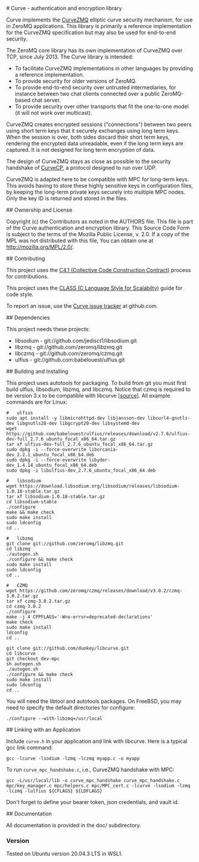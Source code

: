 
<A name="toc1-3" title="Curve - authentication and encryption library" />
# Curve - authentication and encryption library

Curve implements the [CurveZMQ](http://rfc.zeromq.org/spec:26) elliptic curve security mechanism, for use in ZeroMQ applications. This library is primarily a reference implementation for the CurveZMQ specification but may also be used for end-to-end security.

The ZeroMQ core library has its own implementation of CurveZMQ over TCP, since July 2013. The Curve library is intended:

* To facilitate CurveZMQ implementations in other languages by providing a reference implementation.
* To provide security for older versions of ZeroMQ.
* To provide end-to-end security over untrusted intermediaries, for instance between two chat clients connected over a public ZeroMQ-based chat server.
* To provide security over other transports that fit the one-to-one model (it will not work over multicast).

CurveZMQ creates encrypted sessions ("connections") between two peers using short term keys that it securely exchanges using long term keys. When the session is over, both sides discard their short term keys, rendering the encrypted data unreadable, even if the long term keys are captured. It is not designed for long term encryption of data. 

The design of CurveZMQ stays as close as possible to the security handshake of [CurveCP](http://curvecp.org), a protocol designed to run over UDP.

CurveZMQ is adapted here to be compatible with MPC for long-term keys. This avoids having to store these highly sensitive keys in configuration files, by keeping the long-term private keys securely into multiple MPC nodes. Only the key ID is returned and stored in the files.

<A name="toc2-19" title="Ownership and License" />
## Ownership and License

Copyright (c) the Contributors as noted in the AUTHORS file. This file is part of the Curve authentication and encryption library. This Source Code Form is subject to the terms of the Mozilla Public License, v. 2.0. If a copy of the MPL was not distributed with this file, You can obtain one at http://mozilla.org/MPL/2.0/.

<A name="toc2-24" title="Contributing" />
## Contributing

This project uses the [C4.1 (Collective Code Construction Contract)](http://rfc.zeromq.org/spec:22) process for contributions.

This project uses the [CLASS (C Language Style for Scalabilty)](http://rfc.zeromq.org/spec:21) guide for code style.

To report an issue, use the [Curve issue tracker](https://github.com/zeromq/libcurve/issues) at github.com.

<A name="toc2-33" title="Dependencies" />
## Dependencies

This project needs these projects:

* libsodium - git://github.com/jedisct1/libsodium.git
* libzmq - git://github.com/zeromq/libzmq.git
* libczmq - git://github.com/zeromq/czmq.git
* ulfius - git://github.com:babelouest/ulfius.git

<A name="toc2-42" title="Building and Installing" />
## Building and Installing

This project uses autotools for packaging. To build from git you must first build ulfius, libsodium, libzmq, and libczmq. 
Notice that czmq is required to be version 3.x to be compatible with libcurve [[source]](https://github.com/zeromq/libcurve/issues/38). All example commands are for Linux:

    #   ulfius
    sudo apt install -y libmicrohttpd-dev libjansson-dev libcurl4-gnutls-dev libgnutls28-dev libgcrypt20-dev libsystemd-dev
    wget https://github.com/babelouest/ulfius/releases/download/v2.7.6/ulfius-dev-full_2.7.6_ubuntu_focal_x86_64.tar.gz
    tar xf ulfius-dev-full_2.7.6_ubuntu_focal_x86_64.tar.gz
    sudo dpkg -i --force-overwrite liborcania-dev_2.2.1_ubuntu_focal_x86_64.deb
    sudo dpkg -i --force-overwrite libyder-dev_1.4.14_ubuntu_focal_x86_64.deb
    sudo dpkg -i libulfius-dev_2.7.6_ubuntu_focal_x86_64.deb
   
    #   libsodium
    wget https://download.libsodium.org/libsodium/releases/libsodium-1.0.18-stable.tar.gz
    tar xf libsodium-1.0.18-stable.tar.gz
    cd libsodium-stable
    ./configure
    make && make check
    sudo make install
    sudo ldconfig
    cd ..

    #   libzmq
    git clone git://github.com/zeromq/libzmq.git
    cd libzmq
    ./autogen.sh
    ./configure && make check
    sudo make install
    sudo ldconfig
    cd ..

    #   CZMQ
    wget https://github.com/zeromq/czmq/releases/download/v3.0.2/czmq-3.0.2.tar.gz
    tar xf czmq-3.0.2.tar.gz
    cd czmq-3.0.2
    ./configure 
    make -j 4 CPPFLAGS='-Wno-error=deprecated-declarations'
    make check 
    sudo make install
    ldconfig
    cd ..

    git clone git://github.com/duokey/libcurve.git
    cd libcurve
    git checkout dev-mpc
    sh autogen.sh
    ./autogen.sh
    ./configure && make check
    sudo make install
    sudo ldconfig
    cd ..

You will need the libtool and autotools packages. On FreeBSD, you may need to specify the default directories for configure:

    ./configure --with-libzmq=/usr/local

<A name="toc2-87" title="Linking with an Application" />
## Linking with an Application

Include `curve.h` in your application and link with libcurve. Here is a typical gcc link command:

    gcc -lcurve -lsodium -lzmq -lczmq myapp.c -o myapp

To run `curve_mpc_handshake.c`, i.e., CurveZMQ handshake with MPC:

    gcc -L/usr/local/lib -o curve_mpc_handshake curve_mpc_handshake.c mpc/key_manager.c mpc/helpers.c mpc/MPC_cert.c -lcurve -lsodium -lzmq -lczmq -lulfius ${CFLAGS} ${LDFLAGS}

Don't forget to define your bearer token, json credentials, and vault id.

<A name="toc2-94" title="Documentation" />
## Documentation

All documentation is provided in the doc/ subdirectory.

### Version
Tested on Ubuntu version 20.04.3 LTS in WSL1.
